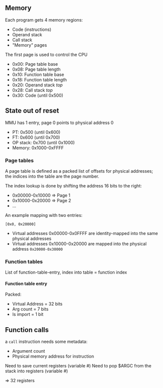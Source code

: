 
## Memory

Each program gets 4 memory regions:
- Code (instructions)
- Operand stack 
- Call stack 
- "Memory" pages

The first page is used to control the CPU

* 0x00: Page table base
* 0x08: Page table length
* 0x10: Function table base
* 0x18: Function table length
* 0x20: Operand stack _top_
* 0x28: Call stack _top_
* 0x30: Code (until 0x500)

## State out of reset

MMU has 1 entry, page 0 points to physical address 0

* PT: 0x500 (until 0x600)
* FT: 0x600 (until 0x700)
* OP stack: 0x700 (until 0x1000)
* Memory: 0x1000-0xFFFF 

### Page tables

A page table is defined as a packed list of offsets for physical addresses; the indices into the table
are the page number.

The index lookup is done by shifting the address 16 bits to the right:

* 0x00000-0x10000 => Page 1
* 0x10000-0x20000 => Page 2
* ...

An example mapping with two entries:

```
[0x0, 0x20000]
```

* Virtual addresses 0x00000-0x0FFFF are identity-mapped into the same physical addresses
* Virtual addresses 0x10000-0x20000 are mapped into the physical address `0x20000-0x30000`

### Function tables

List of function-table-entry, index into table = function index

#### Function table entry

Packed:
* Virtual Address = 32 bits
* Arg count = 7 bits
* Is import = 1 bit


## Function calls

a `call` instruction needs some metadata:

- Argument count
- Physical memory address for instruction

Need to save current registers (variable #)
Need to pop $ARGC from the stack into registers (variable #)

=> 32 registers
